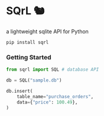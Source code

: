# SQrL 🐿️
a lightweight sqlite API for Python
```
pip install sqrl
```

### Getting Started
```python
from sqrl import SQL # database API

db = SQL("sample.db")

db.insert(
    table_name="purchase_orders",
    data={"price": 100.49},
)
```
